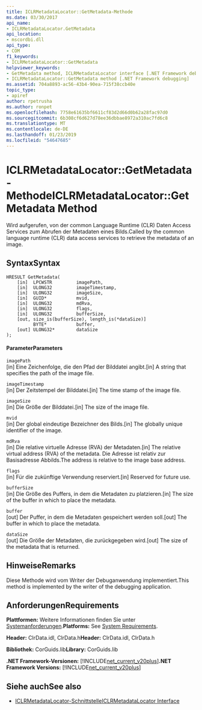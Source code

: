 ```yaml
---
title: ICLRMetadataLocator::GetMetadata-Methode
ms.date: 03/30/2017
api_name:
- ICLRMetadataLocator.GetMetadata
api_location:
- mscordbi.dll
api_type:
- COM
f1_keywords:
- ICLRMetadataLocator::GetMetadata
helpviewer_keywords:
- GetMetadata method, ICLRMetadataLocator interface [.NET Framework debugging]
- ICLRMetadataLocator::GetMetadata method [.NET Framework debugging]
ms.assetid: 704a8893-ac56-43b4-90ea-715f38ccb40e
topic_type:
- apiref
author: rpetrusha
ms.author: ronpet
ms.openlocfilehash: 7758e61635bf6611cf83d2d66d0b62a28fac97d0
ms.sourcegitcommit: 6b308cf6d627d78ee36dbbae8972a310ac7fd6c8
ms.translationtype: MT
ms.contentlocale: de-DE
ms.lasthandoff: 01/23/2019
ms.locfileid: "54647685"
---
```

# <a name="iclrmetadatalocatorgetmetadata-method"></a><span data-ttu-id="cd8c0-102">ICLRMetadataLocator::GetMetadata-Methode</span><span class="sxs-lookup"><span data-stu-id="cd8c0-102">ICLRMetadataLocator::GetMetadata Method</span></span>
<span data-ttu-id="cd8c0-103">Wird aufgerufen, von der common Language Runtime (CLR) Daten Access Services zum Abrufen der Metadaten eines Bilds.</span><span class="sxs-lookup"><span data-stu-id="cd8c0-103">Called by the common language runtime (CLR) data access services to retrieve the metadata of an image.</span></span>  
  
## <a name="syntax"></a><span data-ttu-id="cd8c0-104">Syntax</span><span class="sxs-lookup"><span data-stu-id="cd8c0-104">Syntax</span></span>  
  
```  
HRESULT GetMetadata(  
    [in]  LPCWSTR         imagePath,  
    [in]  ULONG32         imageTimestamp,  
    [in]  ULONG32         imageSize,  
    [in]  GUID*           mvid,  
    [in]  ULONG32         mdRva,  
    [in]  ULONG32         flags,  
    [in]  ULONG32         bufferSize,  
    [out, size_is(bufferSize), length_is(*dataSize)]  
          BYTE*           buffer,  
    [out] ULONG32*        dataSize  
);  
```  
  
#### <a name="parameters"></a><span data-ttu-id="cd8c0-105">Parameter</span><span class="sxs-lookup"><span data-stu-id="cd8c0-105">Parameters</span></span>  
 `imagePath`  
 <span data-ttu-id="cd8c0-106">[in] Eine Zeichenfolge, die den Pfad der Bilddatei angibt.</span><span class="sxs-lookup"><span data-stu-id="cd8c0-106">[in] A string that specifies the path of the image file.</span></span>  
  
 `imageTimestamp`  
 <span data-ttu-id="cd8c0-107">[in] Der Zeitstempel der Bilddatei.</span><span class="sxs-lookup"><span data-stu-id="cd8c0-107">[in] The time stamp of the image file.</span></span>  
  
 `imageSize`  
 <span data-ttu-id="cd8c0-108">[in] Die Größe der Bilddatei.</span><span class="sxs-lookup"><span data-stu-id="cd8c0-108">[in] The size of the image file.</span></span>  
  
 `mvid`  
 <span data-ttu-id="cd8c0-109">[in] Der global eindeutige Bezeichner des Bilds.</span><span class="sxs-lookup"><span data-stu-id="cd8c0-109">[in] The globally unique identifier of the image.</span></span>  
  
 `mdRva`  
 <span data-ttu-id="cd8c0-110">[in] Die relative virtuelle Adresse (RVA) der Metadaten.</span><span class="sxs-lookup"><span data-stu-id="cd8c0-110">[in] The relative virtual address (RVA) of the metadata.</span></span> <span data-ttu-id="cd8c0-111">Die Adresse ist relativ zur Basisadresse Abbilds.</span><span class="sxs-lookup"><span data-stu-id="cd8c0-111">The address is relative to the image base address.</span></span>  
  
 `flags`  
 <span data-ttu-id="cd8c0-112">[in] Für die zukünftige Verwendung reserviert.</span><span class="sxs-lookup"><span data-stu-id="cd8c0-112">[in] Reserved for future use.</span></span>  
  
 `bufferSize`  
 <span data-ttu-id="cd8c0-113">[in] Die Größe des Puffers, in dem die Metadaten zu platzieren.</span><span class="sxs-lookup"><span data-stu-id="cd8c0-113">[in] The size of the buffer in which to place the metadata.</span></span>  
  
 `buffer`  
 <span data-ttu-id="cd8c0-114">[out] Der Puffer, in dem die Metadaten gespeichert werden soll.</span><span class="sxs-lookup"><span data-stu-id="cd8c0-114">[out] The buffer in which to place the metadata.</span></span>  
  
 `dataSize`  
 <span data-ttu-id="cd8c0-115">[out] Die Größe der Metadaten, die zurückgegeben wird.</span><span class="sxs-lookup"><span data-stu-id="cd8c0-115">[out] The size of the metadata that is returned.</span></span>  
  
## <a name="remarks"></a><span data-ttu-id="cd8c0-116">Hinweise</span><span class="sxs-lookup"><span data-stu-id="cd8c0-116">Remarks</span></span>  
 <span data-ttu-id="cd8c0-117">Diese Methode wird vom Writer der Debuganwendung implementiert.</span><span class="sxs-lookup"><span data-stu-id="cd8c0-117">This method is implemented by the writer of the debugging application.</span></span>  
  
## <a name="requirements"></a><span data-ttu-id="cd8c0-118">Anforderungen</span><span class="sxs-lookup"><span data-stu-id="cd8c0-118">Requirements</span></span>  
 <span data-ttu-id="cd8c0-119">**Plattformen:** Weitere Informationen finden Sie unter [Systemanforderungen](../../../../docs/framework/get-started/system-requirements.md).</span><span class="sxs-lookup"><span data-stu-id="cd8c0-119">**Platforms:** See [System Requirements](../../../../docs/framework/get-started/system-requirements.md).</span></span>  
  
 <span data-ttu-id="cd8c0-120">**Header:** ClrData.idl, ClrData.h</span><span class="sxs-lookup"><span data-stu-id="cd8c0-120">**Header:** ClrData.idl, ClrData.h</span></span>  
  
 <span data-ttu-id="cd8c0-121">**Bibliothek:** CorGuids.lib</span><span class="sxs-lookup"><span data-stu-id="cd8c0-121">**Library:** CorGuids.lib</span></span>  
  
 <span data-ttu-id="cd8c0-122">**.NET Framework-Versionen:** [!INCLUDE[net_current_v20plus](../../../../includes/net-current-v20plus-md.md)]</span><span class="sxs-lookup"><span data-stu-id="cd8c0-122">**.NET Framework Versions:** [!INCLUDE[net_current_v20plus](../../../../includes/net-current-v20plus-md.md)]</span></span>  
  
## <a name="see-also"></a><span data-ttu-id="cd8c0-123">Siehe auch</span><span class="sxs-lookup"><span data-stu-id="cd8c0-123">See also</span></span>
- [<span data-ttu-id="cd8c0-124">ICLRMetadataLocator-Schnittstelle</span><span class="sxs-lookup"><span data-stu-id="cd8c0-124">ICLRMetadataLocator Interface</span></span>](../../../../docs/framework/unmanaged-api/debugging/iclrmetadatalocator-interface.md)
